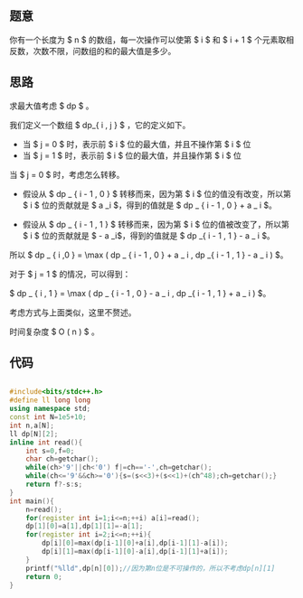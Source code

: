 ## 题意

你有一个长度为 $ n $ 的数组，每一次操作可以使第 $ i $ 和 $ i + 1 $ 个元素取相反数，次数不限，问数组的和的最大值是多少。

## 思路

求最大值考虑 $ dp $ 。

我们定义一个数组 $ dp_{ i ,  j } $ ，它的定义如下。

- 当 $ j = 0 $ 时，表示前 $ i $ 位的最大值，并且不操作第 $ i $ 位
- 当 $ j = 1 $ 时，表示前 $ i $ 位的最大值，并且操作第 $ i $ 位

当 $ j = 0 $ 时，考虑怎么转移。

- 假设从 $ dp _ { i - 1 , 0 } $ 转移而来，因为第 $ i $ 位的值没有改变，所以第 $ i $ 位的贡献就是 $ a _i $，得到的值就是 $ dp _ { i - 1 , 0 } + a _ i $。

- 假设从 $ dp _ { i - 1 , 1 } $ 转移而来，因为第 $ i $ 位的值被改变了，所以第 $ i $ 位的贡献就是 $ - a _i$，得到的值就是 $ dp _{ i - 1 , 1 } - a _ i $。

所以 $ dp _ { i ,0 } = \max ( dp _ { i - 1 , 0 } + a _ i , dp _{ i - 1 , 1 } - a _ i ) $。 

对于 $ j = 1 $ 的情况，可以得到：

$ dp _ { i , 1 } = \max ( dp _ { i - 1 , 0 } - a _ i , dp _{ i - 1 , 1 } + a _ i ) $。 

考虑方式与上面类似，这里不赘述。

时间复杂度 $ O ( n ) $ 。

## 代码
```cpp

#include<bits/stdc++.h>
#define ll long long
using namespace std;
const int N=1e5+10;
int n,a[N];
ll dp[N][2];
inline int read(){
    int s=0,f=0;
    char ch=getchar();
    while(ch>'9'||ch<'0') f|=ch=='-',ch=getchar();
    while(ch<='9'&&ch>='0'){s=(s<<3)+(s<<1)+(ch^48);ch=getchar();}
    return f?-s:s;
}
int main(){
    n=read();
    for(register int i=1;i<=n;++i) a[i]=read();
    dp[1][0]=a[1],dp[1][1]=-a[1];
    for(register int i=2;i<=n;++i){
        dp[i][0]=max(dp[i-1][0]+a[i],dp[i-1][1]-a[i]);
        dp[i][1]=max(dp[i-1][0]-a[i],dp[i-1][1]+a[i]);
    }
    printf("%lld",dp[n][0]);//因为第n位是不可操作的，所以不考虑dp[n][1]
    return 0;
}

```